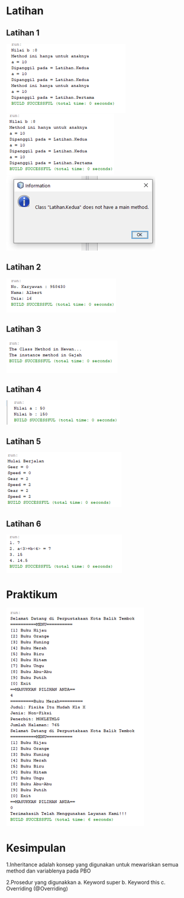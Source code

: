 # Latihan  
## Latihan 1
![alt text](https://github.com/AndraQeysa/PBO3-Inheritance/blob/master/Latihan1a.PNG)
![alt text](https://github.com/AndraQeysa/PBO3-Inheritance/blob/master/Latihan1bc.PNG)
![alt text](https://github.com/AndraQeysa/PBO3-Inheritance/blob/master/Latihan1pertamakudua.PNG)

## Latihan 2
![alt text](https://github.com/AndraQeysa/PBO3-Inheritance/blob/master/Latihan2.PNG)

## Latihan 3
![alt text](https://github.com/AndraQeysa/PBO3-Inheritance/blob/master/Latihan3.PNG)

## Latihan 4
![alt text](https://github.com/AndraQeysa/PBO3-Inheritance/blob/master/Latihan4.PNG)

## Latihan 5
![alt text](https://github.com/AndraQeysa/PBO3-Inheritance/blob/master/Latihan5.PNG)

## Latihan 6
![alt text](https://github.com/AndraQeysa/PBO3-Inheritance/blob/master/Latihan6.PNG)

# Praktikum
![alt text](https://github.com/AndraQeysa/PBO3-Inheritance/blob/master/Praktik.PNG)

# Kesimpulan
1.Inheritance adalah konsep yang digunakan untuk mewariskan semua method dan variablenya pada PBO

2.Prosedur yang digunakkan 
  a. Keyword super
  b. Keyword this
  c. Overriding (@Overriding)
